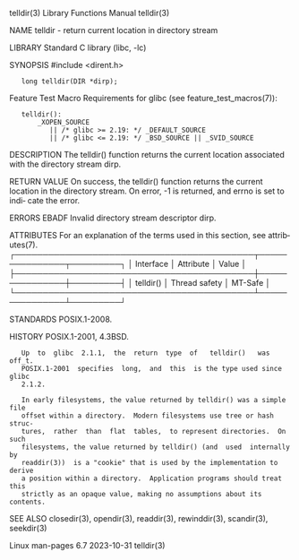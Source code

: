 telldir(3)                 Library Functions Manual                 telldir(3)

NAME
       telldir - return current location in directory stream

LIBRARY
       Standard C library (libc, -lc)

SYNOPSIS
       #include <dirent.h>

       long telldir(DIR *dirp);

   Feature Test Macro Requirements for glibc (see feature_test_macros(7)):

       telldir():
           _XOPEN_SOURCE
              || /* glibc >= 2.19: */ _DEFAULT_SOURCE
              || /* glibc <= 2.19: */ _BSD_SOURCE || _SVID_SOURCE

DESCRIPTION
       The telldir() function returns the current location associated with the
       directory stream dirp.

RETURN VALUE
       On  success, the telldir() function returns the current location in the
       directory stream.  On error, -1 is returned, and errno is set to  indi‐
       cate the error.

ERRORS
       EBADF  Invalid directory stream descriptor dirp.

ATTRIBUTES
       For  an  explanation  of  the  terms  used in this section, see attrib‐
       utes(7).
       ┌───────────────────────────────────────────┬───────────────┬─────────┐
       │ Interface                                 │ Attribute     │ Value   │
       ├───────────────────────────────────────────┼───────────────┼─────────┤
       │ telldir()                                 │ Thread safety │ MT-Safe │
       └───────────────────────────────────────────┴───────────────┴─────────┘

STANDARDS
       POSIX.1-2008.

HISTORY
       POSIX.1-2001, 4.3BSD.

       Up  to  glibc  2.1.1,  the  return  type  of   telldir()   was   off_t.
       POSIX.1-2001  specifies  long,  and  this  is the type used since glibc
       2.1.2.

       In early filesystems, the value returned by telldir() was a simple file
       offset within a directory.  Modern filesystems use tree or hash  struc‐
       tures,  rather  than  flat  tables,  to represent directories.  On such
       filesystems, the value returned by telldir() (and  used  internally  by
       readdir(3))  is a "cookie" that is used by the implementation to derive
       a position within a directory.  Application programs should treat  this
       strictly as an opaque value, making no assumptions about its contents.

SEE ALSO
       closedir(3),    opendir(3),   readdir(3),   rewinddir(3),   scandir(3),
       seekdir(3)

Linux man-pages 6.7               2023-10-31                        telldir(3)
